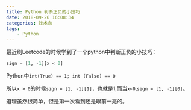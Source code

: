 ```yaml
---
title: Python 判断正负的小技巧
date: 2018-09-26 16:08:34
categories: 技术向
tags:
    - Python
---
```


最近刷Leetcode的时候学到了一个python中判断正负的小技巧：
```python
sign = [1, -1][x < 0]
```
Python中`int(True) == 1; int (False) == 0`

所以`x > 0`的时候`sign = [1, -1][1]`，也就是1,而当`x<0`,`sign = [1, -1][0]`。

道理虽然很简单，但是第一次看到还是眼前一亮的。

